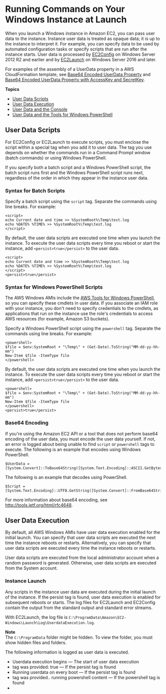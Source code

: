 # Running Commands on Your Windows Instance at Launch<a name="ec2-windows-user-data"></a>

When you launch a Windows instance in Amazon EC2, you can pass user data to the instance\. Instance user data is treated as opaque data; it is up to the instance to interpret it\. For example, you can specify data to be used by automated configuration tasks or specify scripts that are run after the instance starts\. User data is processed by [EC2Config](ec2config-service.md) on Windows Server 2012 R2 and earlier and by [EC2Launch](ec2launch.md) on Windows Server 2016 and later\.

For examples of the assembly of a UserData property in a AWS CloudFormation template, see [Base64 Encoded UserData Property](https://docs.aws.amazon.com/AWSCloudFormation/latest/UserGuide/quickref-general.html#scenario-userdata-base64) and [Base64 Encoded UserData Property with AccessKey and SecretKey](https://docs.aws.amazon.com/https://docs.aws.amazon.com/AWSCloudFormation/latest/UserGuide/quickref-general.html#scenario-userdata-base64-with-keys)\.

**Topics**
+ [User Data Scripts](#user-data-scripts)
+ [User Data Execution](#user-data-execution)
+ [User Data and the Console](#user-data-console)
+ [User Data and the Tools for Windows PowerShell](#user-data-powershell)

## User Data Scripts<a name="user-data-scripts"></a>

For EC2Config or EC2Launch to execute scripts, you must enclose the script within a special tag when you add it to user data\. The tag you use depends on whether the commands run in a Command Prompt window \(batch commands\) or using Windows PowerShell\.

If you specify both a batch script and a Windows PowerShell script, the batch script runs first and the Windows PowerShell script runs next, regardless of the order in which they appear in the instance user data\.

### Syntax for Batch Scripts<a name="user-data-batch-scripts"></a>

Specify a batch script using the `script` tag\. Separate the commands using line breaks\. For example:

```
<script>
echo Current date and time >> %SystemRoot%\Temp\test.log
echo %DATE% %TIME% >> %SystemRoot%\Temp\test.log
</script>
```

By default, the user data scripts are executed one time when you launch the instance\. To execute the user data scripts every time you reboot or start the instance, add `<persist>true</persist>` to the user data\.

```
<script>
echo Current date and time >> %SystemRoot%\Temp\test.log
echo %DATE% %TIME% >> %SystemRoot%\Temp\test.log
</script>
<persist>true</persist>
```

### Syntax for Windows PowerShell Scripts<a name="user-data-powershell-scripts"></a>

The AWS Windows AMIs include the [AWS Tools for Windows PowerShell](https://aws.amazon.com/powershell/), so you can specify these cmdlets in user data\. If you associate an IAM role with your instance, you don't need to specify credentials to the cmdlets, as applications that run on the instance use the role's credentials to access AWS resources \(for example, Amazon S3 buckets\)\.

Specify a Windows PowerShell script using the `powershell` tag\. Separate the commands using line breaks\. For example:

```
<powershell>
$file = $env:SystemRoot + "\Temp\" + (Get-Date).ToString("MM-dd-yy-hh-mm")
New-Item $file -ItemType file
</powershell>
```

By default, the user data scripts are executed one time when you launch the instance\. To execute the user data scripts every time you reboot or start the instance, add `<persist>true</persist>` to the user data\.

```
<powershell>
$file = $env:SystemRoot + "\Temp\" + (Get-Date).ToString("MM-dd-yy-hh-mm")
New-Item $file -ItemType file
</powershell>
<persist>true</persist>
```

### Base64 Encoding<a name="user-data-base64-encoding"></a>

If you're using the Amazon EC2 API or a tool that does not perform base64 encoding of the user data, you must encode the user data yourself\. If not, an error is logged about being unable to find `script` or `powershell` tags to execute\. The following is an example that encodes using Windows PowerShell\.

```
$UserData = [System.Convert]::ToBase64String([System.Text.Encoding]::ASCII.GetBytes($Script))
```

The following is an example that decodes using PowerShell\.

```
$Script = [System.Text.Encoding]::UTF8.GetString([System.Convert]::FromBase64String($UserData))
```

For more information about base64 encoding, see [http://tools\.ietf\.org/html/rfc4648](http://tools.ietf.org/html/rfc4648)\.

## User Data Execution<a name="user-data-execution"></a>

By default, all AWS Windows AMIs have user data execution enabled for the initial launch\. You can specify that user data scripts are executed the next time the instance reboots or restarts\. Alternatively, you can specify that user data scripts are executed every time the instance reboots or restarts\.

User data scripts are executed from the local administrator account when a random password is generated\. Otherwise, user data scripts are executed from the System account\.

### Instance Launch<a name="user-data-scripts-launch"></a>

Any scripts in the instance user data are executed during the initial launch of the instance\. If the persist tag is found, user data execution is enabled for subsequent reboots or starts\. The log files for EC2Launch and EC2Config contain the output from the standard output and standard error streams\.

With EC2Launch, the log file is `C:\ProgramData\Amazon\EC2-Windows\Launch\Log\UserdataExecution.log`\.

**Note**  
The `C:\ProgramData` folder might be hidden\. To view the folder, you must show hidden files and folders\.

The following information is logged as user data is executed\.
+ Userdata execution begins — The start of user data execution
+ <persist> tag was provided: true — If the persist tag is found
+ Running userdata on every boot — If the persist tag is found
+ <powershell> tag was provided\.\. running powershell content — If the powershell tag is found
+ <script> tag was provided\.\. running script content — If the script tag is found
+ Message: The output from user scripts — If user data scripts are executed, their output is logged

With EC2Config, the log file is `C:\Program Files\Amazon\Ec2ConfigService\Logs\Ec2Config.log`\. The following information is logged as user data is executed\.
+ Ec2HandleUserData: Message: Start running user scripts — The start of user data execution
+ Ec2HandleUserData: Message: Re\-enabled userdata execution — If the persist tag is found
+ Ec2HandleUserData: Message: Could not find <persist> and </persist> — If the persist tag is not found
+ Ec2HandleUserData: Message: The output from user scripts — If user data scripts are executed, their output is logged

### Subsequent Reboots or Starts<a name="user-data-scripts-subsequent"></a>

When you update instance user data, user data scripts are not executed automatically when you reboot or start the instance\. However, you can enable user data execution so that user data scripts are executed one time when you reboot or start the instance or every time you reboot or start the instance\.

If you choose the **Shutdown with Sysprep** option, user data scripts are executed when the instance is rebooted or restarted, even if you did not enable user data execution for subsequent reboots or starts\.

**To enable user data execution on Windows Server 2016 or later \(EC2Launch\)**

1. Connect to your Windows instance\.

1. Open a PowerShell command window and run the following command:

   ```
   C:\ProgramData\Amazon\EC2-Windows\Launch\Scripts\InitializeInstance.ps1 –Schedule
   ```

1. Disconnect from your Windows instance\. To execute updated scripts next time the instance is started, stop the instance and update the user data\. For more information, see [View and Update the Instance User Data](#user-data-view-change)\.

**To enable user data execution on Windows Server 2012 R2 and earlier \(EC2Config\)**

1. Connect to your Windows instance\.

1. Open `C:\Program Files\Amazon\Ec2ConfigService\Ec2ConfigServiceSetting.exe`\.

1. For **User Data**, select **Enable UserData execution for next service start**\.

1. Disconnect from your Windows instance\. To execute updated scripts next time the instance is started, stop the instance and update the user data\. For more information, see [View and Update the Instance User Data](#user-data-view-change)\.

## User Data and the Console<a name="user-data-console"></a>

You can specify instance user data when you launch the instance\. If the root volume of the instance is an EBS volume, you can also stop the instance and update its user data\.

### Specify Instance User Data at Launch<a name="user-data-launch-instance-wizard"></a>

When you launch an instance, you specify the script in **Advanced Details**, **User data** on the **Step 3: Configure Instance Details** page of the Launch Instance wizard\. The example in the following image creates a file in the Windows temporary folder, using the current date and time in the file name\. When you include `<persist>true</persist>`, the script is executed every time you reboot or start the instance\. When you select **As text**, the Amazon EC2 console performs the base64 encoding for you\.

![\[Image NOT FOUND\]](http://docs.aws.amazon.com/AWSEC2/latest/WindowsGuide/images/configure_ec2config_userdata.png)

### View and Update the Instance User Data<a name="user-data-view-change"></a>

You can view the instance user data for any instance, and you can update the instance user data for a stopped instance\.

**To update the user data for an instance using the console**

1. Open the Amazon EC2 console at [https://console\.aws\.amazon\.com/ec2/](https://console.aws.amazon.com/ec2/)\.

1. In the navigation pane, choose **Instances**\. the instance\.

1. Select the instance and choose **Actions**, **Instance State**, **Stop**\.
**Warning**  
When you stop an instance, the data on any instance store volumes is erased\. To keep data from instance store volumes, be sure to back it up to persistent storage\.

1. When prompted for confirmation, choose **Yes, Stop**\. It can take a few minutes for the instance to stop\.

1. With the instance still selected, choose **Actions**, **Instance Settings**, **View/Change User Data**\. You can't change the user data if the instance is running, but you can view it\.

1. In the **View/Change User Data** dialog box, update the user data, and then choose **Save**\. To execute user data scripts every time you reboot or start the instance, add `<persist>true</persist>`, as shown in the following example:  
![\[Image NOT FOUND\]](http://docs.aws.amazon.com/AWSEC2/latest/WindowsGuide/images/view-change-user-data.png)

1. Restart the instance\. If you enabled user data execution for subsequent reboots or starts, the updated user data scripts are executed as part of the instance start process\.

## User Data and the Tools for Windows PowerShell<a name="user-data-powershell"></a>

You can use the Tools for Windows PowerShell to specify, modify, and view the user data for your instance\. For information about viewing user data from your instance using instance metadata, see [Retrieve Instance User Data](instancedata-add-user-data.md#instancedata-user-data-retrieval)\. For information about user data and the AWS CLI, see [User Data and the AWS CLI](https://docs.aws.amazon.com/AWSEC2/latest/UserGuide/user-data.html#user-data-api-cli) in the *Amazon EC2 User Guide for Linux Instances*\.

**Example: Specify Instance User Data at Launch**  
Create a text file with the instance user data\. To execute user data scripts every time you reboot or start the instance, add `<persist>true</persist>`, as shown in the following example:

```
<powershell>
$file = $env:SystemRoot + "\Temp\" + (Get-Date).ToString("MM-dd-yy-hh-mm")
New-Item $file -ItemType file
</powershell>
<persist>true</persist>
```

To specify instance user data when you launch your instance, use the [New\-EC2Instance](https://docs.aws.amazon.com/powershell/latest/reference/items/New-EC2Instance.html) command\. This command does not perform base64 encoding of the user data for you\. Use the following commands to encode the user data in a text file named `script.txt`\.

```
PS C:\> $Script = Get-Content -Raw script.txt
PS C:\> $UserData = [System.Convert]::ToBase64String([System.Text.Encoding]::ASCII.GetBytes($Script))
```

Use the `-UserData` parameter to pass the user data to the New\-EC2Instance command\.

```
PS C:\> New-EC2Instance -ImageId ami-abcd1234 -MinCount 1 -MaxCount 1 -InstanceType m3.medium \
-KeyName my-key-pair -SubnetId subnet-12345678 -SecurityGroupIds sg-1a2b3c4d \
-UserData $UserData
```

**Example: Update Instance User Data for a Stopped Instance**  
You can modify the user data of a stopped instance using the [Edit\-EC2InstanceAttribute](https://docs.aws.amazon.com/powershell/latest/reference/items/Edit-EC2InstanceAttribute.html) command\.

Create a text file with the new script\. Use the following commands to encode the user data in the text file named `new-script.txt`\.

```
PS C:\> $NewScript = Get-Content -Raw new-script.txt
PS C:\> $NewUserData = [System.Convert]::ToBase64String([System.Text.Encoding]::ASCII.GetBytes($NewScript))
```

Use the `-UserData` and `-Value` parameters to specify the user data\.

```
PS C:\> Edit-EC2InstanceAttribute -InstanceId i-1234567890abcdef0 -Attribute userData -Value $NewUserData
```

**Example: View Instance User Data**  
To retrieve the user data for an instance, use the [Get\-EC2InstanceAttribute](https://docs.aws.amazon.com/powershell/latest/reference/items/Get-EC2InstanceAttribute.html) command\.

```
PS C:\> (Get-EC2InstanceAttribute -InstanceId i-1234567890abcdef0 -Attribute userData).UserData
```

The following is example output\. Note that the user data is encoded\.

```
PHBvd2Vyc2hlbGw+DQpSZW5hbWUtQ29tcHV0ZXIgLU5ld05hbWUgdXNlci1kYXRhLXRlc3QNCjwvcG93ZXJzaGVsbD4=
```

Use the following commands to store the encoded user data in a variable and then decode it\.

```
PS C:\> $UserData_encoded = (Get-EC2InstanceAttribute -InstanceId i-1234567890abcdef0 -Attribute userData).UserData
PS C:\> [System.Text.Encoding]::UTF8.GetString([System.Convert]::FromBase64String($UserData_encoded))
```

The following is example output\.

```
<powershell>
$file = $env:SystemRoot + "\Temp\" + (Get-Date).ToString("MM-dd-yy-hh-mm")
New-Item $file -ItemType file
</powershell>
<persist>true</persist>
```

**Example: Rename the Instance to Match the Tag Value**  
To read the tag value, rename the instance on first boot to match the tag value, and reboot, use the [Get\-EC2Tag](https://docs.aws.amazon.com/powershell/latest/reference/items/Get-EC2Tag.html) command\. To run this command successfully, you must have a role with `ec2:DescribeTags` permissions because tag information is unavailable in the metadata and must be retrieved by API call\. For more information on how to attach a role to an instance, see [Attaching an IAM Role to an Instance](https://docs.aws.amazon.com/AWSEC2/latest/UserGuide/iam-roles-for-amazon-ec2.html#attach-iam-role)\.

**Note**  
This script fails on Windows Server versions prior to 2008\.

```
<powershell>
$instanceId = (invoke-webrequest http://169.254.169.254/latest/meta-data/instance-id -UseBasicParsing).content
$nameValue = (get-ec2tag -filter @{Name="resource-id";Value=$instanceid},@{Name="key";Value="Name"}).Value
$pattern = "^(?![0-9]{1,15}$)[a-zA-Z0-9-]{1,15}$"
##Verify Name Value satisfies best practices for Windows hostnames
If ($nameValue -match $pattern) 
    {Try
        {Rename-Computer -NewName $nameValue -Restart -ErrorAction Stop} 
    Catch
        {$ErrorMessage = $_.Exception.Message
        Write-Output "Rename failed: $ErrorMessage"}}
Else
    {Throw "Provided name not a valid hostname. Please ensure Name value is between 1 and 15 characters in length and contains only alphanumeric or hyphen characters"}
</powershell>
```